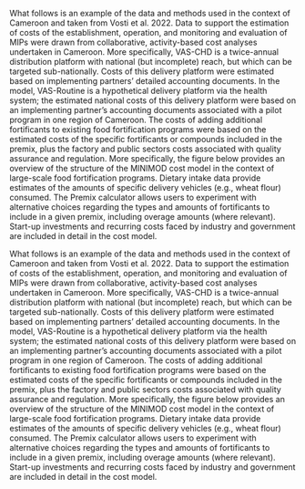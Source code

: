 What follows is an example of the data and methods used in the context of Cameroon and taken from
Vosti et al. 2022. Data to support the estimation of costs of the establishment, operation, and
monitoring and evaluation of MIPs were drawn from collaborative, activity-based cost analyses
undertaken in Cameroon. More specifically, VAS-CHD is a twice-annual distribution platform with
national (but incomplete) reach, but which can be targeted sub-nationally. Costs of this delivery
platform were estimated based on implementing partners’ detailed accounting documents. In the
model, VAS-Routine is a hypothetical delivery platform via the health system; the estimated national
costs of this delivery platform were based on an implementing partner’s accounting documents
associated with a pilot program in one region of Cameroon. The costs of adding additional fortificants to
existing food fortification programs were based on the estimated costs of the specific fortificants or
compounds included in the premix, plus the factory and public sectors costs associated with quality
assurance and regulation.
More specifically, the figure below provides an overview of the structure of the MINIMOD cost model in
the context of large-scale food fortification programs. Dietary intake data provide estimates of the
amounts of specific delivery vehicles (e.g., wheat flour) consumed. The Premix calculator allows users to
experiment with alternative choices regarding the types and amounts of fortificants to include in a given
premix, including overage amounts (where relevant). Start-up investments and recurring costs faced by
industry and government are included in detail in the cost model.

What follows is an example of the data and methods used in the context of Cameroon and taken from
Vosti et al. 2022. Data to support the estimation of costs of the establishment, operation, and
monitoring and evaluation of MIPs were drawn from collaborative, activity-based cost analyses
undertaken in Cameroon. More specifically, VAS-CHD is a twice-annual distribution platform with
national (but incomplete) reach, but which can be targeted sub-nationally. Costs of this delivery
platform were estimated based on implementing partners’ detailed accounting documents. In the
model, VAS-Routine is a hypothetical delivery platform via the health system; the estimated national
costs of this delivery platform were based on an implementing partner’s accounting documents
associated with a pilot program in one region of Cameroon. The costs of adding additional fortificants to
existing food fortification programs were based on the estimated costs of the specific fortificants or
compounds included in the premix, plus the factory and public sectors costs associated with quality
assurance and regulation.
More specifically, the figure below provides an overview of the structure of the MINIMOD cost model in
the context of large-scale food fortification programs. Dietary intake data provide estimates of the
amounts of specific delivery vehicles (e.g., wheat flour) consumed. The Premix calculator allows users to
experiment with alternative choices regarding the types and amounts of fortificants to include in a given
premix, including overage amounts (where relevant). Start-up investments and recurring costs faced by
industry and government are included in detail in the cost model.